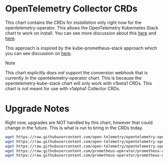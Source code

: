 # OpenTelemetry Collector CRDs

This chart contains the CRDs for _*installation*_ only right now for the opentelemetry-operator. This allows the OpenTelemetry Kubernetes Stack chart to work on install. You can see more discussion about this [here](https://github.com/open-telemetry/opentelemetry-helm-charts/issues/677) and [here](https://github.com/open-telemetry/opentelemetry-helm-charts/pull/1203).

This approach is inspired by the kube-prometheus-stack approach which you can see discussion on [here](https://github.com/prometheus-community/helm-charts/issues/3548).

> [!NOTE]
> This chart explicitly _does not_ support the conversion webhook that is currently in the opentelemetry-operator chart. This is because the opentelemetry-kube-stack chart will only work with v1beta1 CRDs. This chart is not meant for use with v1alpha1 Collector CRDs.

# Upgrade Notes

Right now, upgrades are NOT handled by this chart, however that could change in the future. This is what is run to bring in the CRDs today.

```bash
wget https://raw.githubusercontent.com/open-telemetry/opentelemetry-operator/main/config/crd/bases/opentelemetry.io_opentelemetrycollectors.yaml
wget https://raw.githubusercontent.com/open-telemetry/opentelemetry-operator/main/config/crd/bases/opentelemetry.io_opampbridges.yaml
wget https://raw.githubusercontent.com/open-telemetry/opentelemetry-operator/main/config/crd/bases/opentelemetry.io_instrumentations.yaml
wget https://raw.githubusercontent.com/prometheus-operator/prometheus-operator/v0.75.0/example/prometheus-operator-crd/monitoring.coreos.com_podmonitors.yaml
wget https://raw.githubusercontent.com/prometheus-operator/prometheus-operator/v0.75.0/example/prometheus-operator-crd/monitoring.coreos.com_servicemonitors.yaml
```

